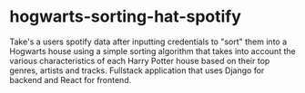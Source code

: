 # hogwarts-sorting-hat-spotify
Take's a users spotify data after inputting credentials to "sort" them into a Hogwarts house using a simple sorting algorithm that takes into account the various characteristics of each Harry Potter house based on their top genres, artists and tracks. Fullstack application that uses Django for backend and React for frontend.  
